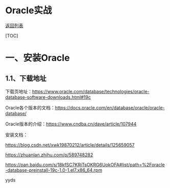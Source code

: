 # Oracle实战

[返回列表](https://github.com/EmonCodingBackEnd/backend-tutorial)

[TOC]

# 一、安装Oracle

## 1.1、下载地址

下载页地址：https://www.oracle.com/database/technologies/oracle-database-software-downloads.html#19c

Oracle各个版本的文档：https://docs.oracle.com/en/database/oracle/oracle-database/

Oracle版本的介绍：https://www.cndba.cn/dave/article/107944



安装文档：

https://blog.csdn.net/xwk19870212/article/details/125659057



https://zhuanlan.zhihu.com/p/589748282



https://pan.baidu.com/s/18kfSC7KRjTsOKRG6UokOFA#list/path=%2Foracle-database-preinstall-19c-1.0-1.el7.x86_64.rpm

yyds

